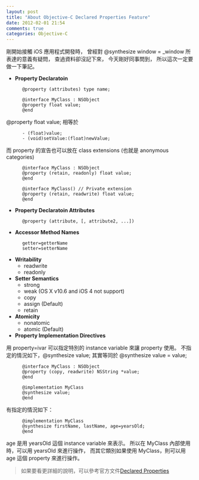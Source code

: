 ```yaml
---
layout: post
title: "About Objective-C Declared Properties Feature"
date: 2012-02-01 21:54
comments: true
categories: Objective-C
---
```

剛開始接觸 iOS 應用程式開發時，
曾經對 @synthesize window = _window 所表達的意義有疑問，
查過資料卻沒記下來，
今天剛好同事問到，
所以這次一定要做一下筆記。
<!-- more -->

* __Property Declaratoin__
```objc
      @property (attributes) type name;

      @interface MyClass : NSObject
      @property float value;
      @end
```
@property float value; 相等於
```objc
      - (float)value;
      - (void)setValue:(float)newValue;
```
而 property 的宣告也可以放在 class extensions (也就是 anonymous categories)
```objc
      @interface MyClass : NSObject
      @property (retain, readonly) float value;
      @end

      @interface MyClass() // Private extension
      @property (retain, readwrite) float value;
      @end
```
* __Property Declaratoin Attributes__
```objc
      @property (attribute, [, attribute2, ...])
```
* __Accessor Method Names__
```objc
      getter=getterName
      setter=setterName
```
* __Writability__
  * readwrite
  * readonly
* __Setter Semantics__
  * strong
  * weak (OS X v10.6 and iOS 4 not support)
  * copy
  * assign (Default)
  * retain
* __Atomicity__
  * nonatomic
  * atomic (Default)
* __Property Implementation Directives__

用 property=ivar 可以指定特別的 instance variable 來讓 property 使用。
不指定的情況如下，@synthesize value; 其實等同於 @synthesize value = value;
```objc
      @interface MyClass : NSObject
      @property (copy, readwrite) NSString *value;
      @end

      @implementation MyClass
      @synthesize value;
      @end
```
有指定的情況如下：
```objc
      @implementation MyClass
      @synthesize firstName, lastName, age=yearsOld;
      @end
```
age 是用 yearsOld 這個 instance variable 來表示。
所以在 MyClass 內部使用時，可以用 yearsOld 來進行操作，
而其它類別如果使用 MyClass，則可以用 age 這個 property 來進行操作。

>如果要看更詳細的說明，可以參考官方文件[Declared Properties][1]


[1]: http://developer.apple.com/library/mac/#documentation/Cocoa/Conceptual/ObjectiveC/Chapters/ocProperties.html "ocProperties"


